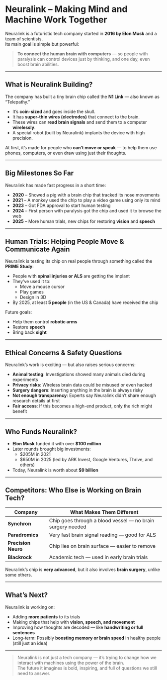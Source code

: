 # Neuralink – Making Mind and Machine Work Together

Neuralink is a futuristic tech company started in **2016 by Elon Musk** and a team of scientists.  
Its main goal is simple but powerful:

> **To connect the human brain with computers** — so people with paralysis can control devices just by thinking, and one day, even boost brain abilities.

---

## What is Neuralink Building?

The company has built a tiny brain chip called the **N1 Link** — also known as “Telepathy.”

- It’s **coin-sized** and goes inside the skull.
- It has **super-thin wires (electrodes)** that connect to the brain.
- These wires can **read brain signals** and send them to a computer **wirelessly**.
- A special robot (built by Neuralink) implants the device with high precision.

At first, it’s made for people who **can’t move or speak** — to help them use phones, computers, or even draw using just their thoughts.

---

## Big Milestones So Far

Neuralink has made fast progress in a short time:

- **2020** – Showed a pig with a brain chip that tracked its nose movements  
- **2021** – A monkey used the chip to play a video game using only its mind  
- **2023** – Got FDA approval to start human testing  
- **2024** – First person with paralysis got the chip and used it to browse the web  
- **2025** – More human trials, new chips for restoring **vision** and **speech**

---

## Human Trials: Helping People Move & Communicate Again

Neuralink is testing its chip on real people through something called the **PRIME Study**:

- People with **spinal injuries or ALS** are getting the implant
- They’ve used it to:
  - Move a mouse cursor  
  - Play games  
  - Design in 3D  
- By 2025, at least **5 people** (in the US & Canada) have received the chip

Future goals:
- Help them control **robotic arms**
- Restore **speech**
- Bring back **sight**

---

## Ethical Concerns & Safety Questions

Neuralink’s work is exciting — but also raises serious concerns:

- **Animal testing**: Investigations showed many animals died during experiments
- **Privacy risks**: Wireless brain data could be misused or even hacked
- **Surgery dangers**: Inserting anything in the brain is always risky
- **Not enough transparency**: Experts say Neuralink didn’t share enough research details at first
- **Fair access**: If this becomes a high-end product, only the rich might benefit

---

## Who Funds Neuralink?

- **Elon Musk** funded it with over **$100 million**  
- Later rounds brought big investments:
  - $205M in 2021
  - $650M in 2025 (led by ARK Invest, Google Ventures, Thrive, and others)
- Today, Neuralink is worth about **$9 billion**

---

## Competitors: Who Else is Working on Brain Tech?

| Company               | What Makes Them Different                      |
|-----------------------|------------------------------------------------|
| **Synchron**          | Chip goes through a blood vessel — no brain surgery needed  
| **Paradromics**       | Very fast brain signal reading — good for ALS  
| **Precision Neuro**   | Chip lies on brain surface — easier to remove  
| **Blackrock**         | Academic tech — used in early brain trials  

Neuralink’s chip is **very advanced**, but it also involves **brain surgery**, unlike some others.

---

## What’s Next?

Neuralink is working on:

- Adding **more patients** to its trials  
- Making chips that help with **vision, speech, and movement**  
- Improving how thoughts are decoded — like **handwriting or full sentences**  
- Long-term: Possibly **boosting memory or brain speed** in healthy people (still just an idea)

---

> Neuralink is not just a tech company — it’s trying to change how we interact with machines using the power of the brain.  
> The future it imagines is bold, inspiring, and full of questions we still need to answer.